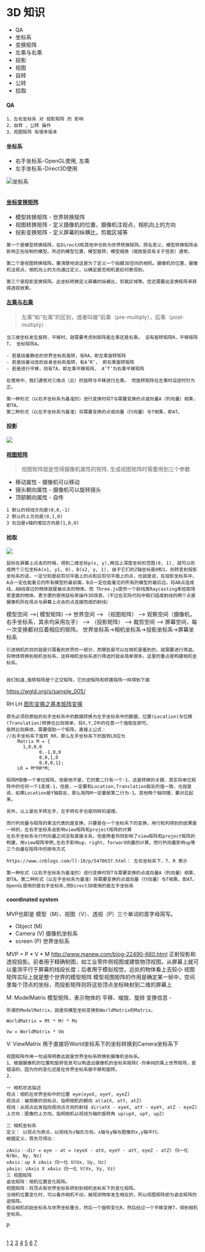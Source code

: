 # 3D 知识

- QA
- 坐标系
- 变换矩阵
- 左乘与右乘
- 投影
- 视图
- 自转
- 公转
- 拾取

#### QA
```
1、左右坐标系 对 投影矩阵 的 影响
2、自转 、公转 操作
3、视图矩阵 有很多版本
```

#### 坐标系
- 右手坐标系-OpenGL使用, 左乘
- 左手坐标系-Direct3D使用

![坐标系](../20161108220734667.jpg)

```

```

#### [坐标变换矩阵](https://wgld.org/d/webgl/w013.html)
- 模型转换矩阵 - 世界转换矩阵
- 视图转换矩阵 - 定义摄像机的位置，摄像机注视点，相机向上的方向
- 投影变换矩阵 - 定义屏幕的纵横比，剪裁区域等
```
第一个是模型转换矩阵，在DirectX和其他中也称为世界转换矩阵。顾名思义，模型转换矩阵会影响正在绘制的模型。所述的模型位置，模型旋转，模型缩放（缩放是具有关于信息）通常。

第二个是视图转换矩阵。要清楚地说这是为了定义一个拍摄3D空间的相机。摄像机的位置，摄像机注视点，相机向上的方向通过定义，以确定是否相机是如何表现到。

第三个是投影变换矩阵。此坐标转换定义屏幕的纵横比，剪裁区域等。您还需要此变换矩阵来获得透视效果。
```


#### [左乘与右乘](https://blog.csdn.net/miaomiaoyuan/article/details/54973363)
> 左乘”和“右乘”的区别，或者叫做“前乘（pre-multiply），后乘（post-multiply）
```
当三维坐标发生旋转、平移时，就需要考虑到矩阵是左乘还是右乘。 设有旋转矩阵R，平移矩阵T， 坐标矩阵A。

- 若是绕着静态的世界坐标系旋转，有RA，即左乘旋转矩阵 
- 若是绕着动态的自身坐标系旋转，有A’R’， 即右乘旋转矩阵 
- 若是进行平移，则有TA，即左乘平移矩阵， A’T’为右乘平移矩阵

在使用中，我们通常对三维点（云）的旋转与平移进行左乘。 而旋转矩阵在左乘时设逆时针为正。 

第一种形式（以右手坐标系为基准的）进行变换时将T与需要变换的点或向量A（列向量）相乘，即TA。
第二种形式（以左手坐标系为基准）将需要变换的点或向量（行向量）与T相乘，即AT。
```


#### 投影

![](../fig1_category.jpg)


#### [视图矩阵](https://www.web-tinker.com/article/20177.html)
> 视图矩阵就是觉得摄像机属性的矩阵, 生成视图矩阵时需要用到三个参数

- 移动属性 - 摄像机可以移动
- 镜头朝向属性 - 摄像机可以旋转镜头
- 顶部朝向属性 - 自传

```
1 默认的视线方向是(0,0,-1)
2 默认的上方向是(0,1,0)
3 右边是x轴的增加方向是(1,0,0)
```

#### 拾取
![](../ray.png)
```
鼠标在屏幕上点击的时候，得到二维坐标p(x, y),再加上深度坐标的范围(0, 1), 就可以形成两个三位坐标A(x1, y1, 0), B(x2, y, 1), 由于它们的Z轴坐标是0和1，则转变到投影坐标系的话，一定分别是前剪切平面上的点和后剪切平面上的点，也就是说，在投影坐标系中，A点一定在能看见的所有模型的最前面，B点一定在能看见的所有的模型的最后边，将AB点连成线，AB线穿过的物体就是被点击的物体。而 Three.js提供一个射线类Raycasting来拾取场景里面的物体。更方便的使用鼠标来操作3D场景。（不过在实际代码中我们组成射线的两个点是摄像机所在视点与屏幕上点击的点连接而成的射线）
```

模型空间 –>( 模型矩阵) –> 世界空间 –> （视图矩阵） –> 观察空间（摄像机，右手坐标系，其余均采用左手） –> （投影矩阵） –> 裁剪空间 –> 屏幕空间，每一次变换都对应着相应的矩阵。
世界坐标系->相机坐标系->投影坐标系->屏幕坐标系
```
引进相机的目的就是只需看到世界的一部分，而哪些是可以在相机里看到的，就需要进行筛选。将物体转换到相机坐标系，这样相机坐标系进行筛选时就会简单很多。这里的重点是构建相机坐标系。


我们知道,旋转矩阵是个正交矩阵，它的逆矩阵和转置矩阵一样得到下面
```

https://wgld.org/s/sample_005/

RH
LH
[图形变换之基本矩阵变换](https://www.cnblogs.com/ll-10/p/5470637.html)
```
首先必须将原始的右手坐标系中的数据转换为左手坐标系中的数据，位置(Location)与位移(Translation)转换也比较简单，将X,Y,Z中的任意一个值取反即可。
旋转比较麻烦，需要借助一个矩阵，直接上公式：
//右手坐标系下旋转 RR，那么左手坐标系下的旋转LR应为
	Matrix M = {
      1,0,0,0
			0,-1,0,0
			0,0,1,0
			0,0,0,1};
	LR = M*RR*M;

矩阵M很像一个单位矩阵，但是他不是，它的第二行有一个-1，这是转换的关键，其实将单位矩阵中的任何一个1变成-1，但是，一定要和Location,Translation取反的值一致，也就是说，如果Location是Y轴取反，那么矩阵M一定要是第二行为-1，其他两个轴同理，要对应起来。

另外，以上是右手转左手，左手转右手也是同样的道理。

而行列向量与矩阵的乘法代表的是变换，只要是在一个坐标系下的变换，用行和列得到的结果是一样的，左右手坐标系会影响view矩阵和project矩阵的计算
左右手坐标系与行列向量之间没有直接关系，但是两者共同影响了view矩阵和project矩阵的构建，用view矩阵举例,左右手影响up，right，forward向量的计算，而行列向量影响up等三个向量在矩阵中的排布方式

https://www.cnblogs.com/ll-10/p/5470637.html： 左右坐标系下，T、R 表示

第一种形式（以右手坐标系为基准的）进行变换时将T与需要变换的点或向量A（列向量）相乘，即TA。第二种形式（以左手坐标系为基准）将需要变换的点或向量（行向量）与T相乘，即AT。
OpenGL使用的是右手坐标系,而Direct3D使用的是左手坐标系
```

#### coordinated system
MVP也即是 模型（M）、视图（V）、透视（P）三个单词的首字母简写。

- Object (M)
- Camera (V) 摄像机坐标系
- screen (P) 世界坐标系

MVP = P * V * M
http://www.manew.com/blog-22490-660.html
正射投影和透视投影。前者用于精确制图，如工业零件侧视图或建筑物顶视图，从屏幕上就可以量测平行于屏幕的线段长度；后者用于模拟视觉，远处的物体看上去较小
视图矩阵实际上就是整个世界的模型矩阵
模型视图矩阵的作用是确定某一帧中，空间里每个顶点的坐标，而投影矩阵则将这些顶点坐标映射到二维的屏幕上

M: ModelMatrix 模型矩阵，表示物体的 平移、缩放、旋转 变换信息 - 
```
所谓的ModelMatrix，就是将模型坐标变换到WorldMatrix的Matrix，

WorldMatrix = Mt * Mr * Ms

Vw = WorldMatrix * Vm
```
V: ViewMatrix 用于直接将World坐标系下的坐标转换到Camera坐标系下
```
视图矩阵作用一句话简明表达就是世界坐标系转换到摄像机坐标系。
1、根据摄像机的位置和旋转信息可以构造出摄像机的坐标系矩阵C-你单纯的乘上世界矩阵，是错误的。因为你的变化还是在世界坐标系做平移和旋转。
2、

一 相机状态描述
视点：相机在世界坐标中的位置 eye(eyeX, eyeY, eyeZ)
观测点：被观察的目标点，指明相机的朝向 at(atX, atY, atZ)
视线：从视点出发指向观测点方向的射线 dir(atX - eyeX, atY - eyeY, atZ - eyeZ)
上方向：图像的上方向，指明相机以视线为轴的旋转角 up(upX, upY, upZ)

二 相机坐标系
定义： 以视点为原点，以视线为z轴负方向，x轴与y轴与图像的x,y轴平行。
根据定义，首先可得出：

zAxis：-dir = eye - at = (eyeX - atX, eyeY - atY, eyeZ - atZ) 归一化 N(Nx, Ny, Nz)
xAxis：up X zAxis 归一化 U(Ux, Uy, Uz)
yAxis: zAxis X xAxis 归一化 V(Vx, Vy, Vz)
三 视图矩阵
姿态矩阵：相机位置变化矩阵。
视图矩阵：将顶点有世界坐标系转到到相机坐标系下的变化矩阵。
当相机位置变化时，可以看作相机不动，被观测物体发生相反的，所以视图矩阵即为姿态矩阵的逆矩阵。
假设相机初始坐标系与世界坐标重合，然后一个旋转变化R，然后经过一个平移变换T，得到相机坐标系。
```
P
```
```

[1](https://blog.csdn.net/u012419410/article/details/41980895)
[2](https://blog.csdn.net/xufeng0991/article/details/75949931)
[3](https://blog.csdn.net/zb1165048017/article/details/71104241)
[4](https://www.cnblogs.com/wbaoqing/p/5422974.html)
[5](https://www.cnblogs.com/ll-10/p/5470637.html)
[6](http://www.cnblogs.com/shanhaobo/articles/1065380.html)
[7](https://www.cnblogs.com/edwardloveyou/p/8120533.html)